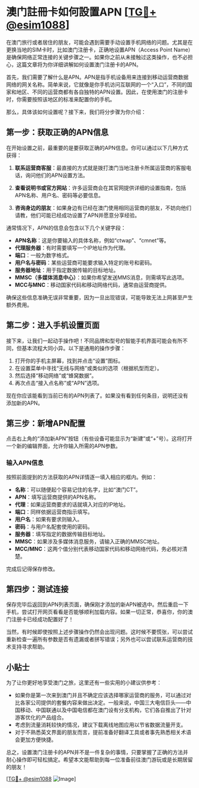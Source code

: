 # 澳门註冊卡如何設置APN [[TG💪+ @esim1088](https://t.me/s/esim1088)]

在澳门旅行或者居住的朋友，可能会遇到需要手动设置手机网络的问题。尤其是在更换当地的SIM卡时，比如澳门注册卡，正确地设置APN（Access Point Name）是确保网络正常连接的关键步骤之一。如果你之前从未接触过这类操作，也不必担心，这篇文章将为你详细讲解如何设置澳门注册卡的APN。

首先，我们需要了解什么是APN。APN是指手机设备用来连接到移动运营商数据网络的网关名称。简单来说，它就像是你手机访问互联网的一个“入口”，不同的国家和地区、不同的运营商都有各自独特的APN设置。因此，在使用澳门的注册卡时，你需要按照该地区的标准来配置你的手机。

那么，具体该如何设置呢？接下来，我们将分步骤为你介绍：

## 第一步：获取正确的APN信息

在开始设置之前，最重要的是要获取正确的APN信息。你可以通过以下几种方式获得：

1. **联系运营商客服**：最直接的方式就是拨打澳门当地注册卡所属运营商的客服电话，询问他们的APN设置方法。
   
2. **查看说明书或官方网站**：许多运营商会在其官网提供详细的设置指南，包括APN名称、用户名、密码等必要信息。
   
3. **咨询身边的朋友**：如果身边有已经在澳门使用相同运营商的朋友，不妨向他们请教，他们可能已经成功设置了APN并愿意分享经验。

通常情况下，APN的信息会包含以下几个关键字段：
- **APN名称**：这是你要输入的具体名称，例如“ctwap”、“cmnet”等。
- **代理服务器**：有时需要填写一个IP地址作为代理。
- **端口**：一般为数字格式。
- **用户名与密码**：某些运营商可能要求输入特定的账号和密码。
- **服务器地址**：用于指定数据传输的目标地址。
- **MMSC（多媒体消息中心）**：如果你希望发送MMS消息，则需填写此选项。
- **MCC与MNC**：移动国家代码和移动网络代码，通常由运营商提供。

确保这些信息准确无误非常重要，因为一旦出现错误，可能导致无法上网甚至产生额外费用。

## 第二步：进入手机设置页面

接下来，让我们一起动手操作吧！不同品牌和型号的智能手机界面可能会有所不同，但基本流程大同小异。以下是通用的操作步骤：

1. 打开你的手机主屏幕，找到并点击“设置”图标。
2. 在设置菜单中寻找“无线与网络”或类似的选项（根据机型而定）。
3. 然后选择“移动网络”或“蜂窝数据”。
4. 再次点击“接入点名称”或“APN”选项。

现在你应该能看到当前已有的APN列表了。如果没有看到任何条目，说明还没有添加新的APN。

## 第三步：新增APN配置

点击右上角的“添加新APN”按钮（有些设备可能显示为“新建”或“+”号）。这将打开一个新的编辑界面，允许你输入所需的APN参数。

### 输入APN信息
按照前面提到的方法获取的APN详情逐一填入相应的框内。例如：
- **名称**：可以随便起个容易记住的名字，比如“澳门CT”。
- **APN**：填写运营商提供的APN名称。
- **代理**：如果运营商要求的话就填入对应的IP地址。
- **端口**：同样依据运营商指示填写。
- **用户名**：如果有要求则输入。
- **密码**：与用户名配套使用的密码。
- **服务器**：填写指定的数据传输目标地址。
- **MMSC**：如果涉及多媒体消息服务，请输入正确的MMSC地址。
- **MCC/MNC**：这两个值分别代表移动国家代码和移动网络代码，务必核对清楚。

完成后记得保存修改。

## 第四步：测试连接

保存完毕后返回到APN列表页面，确保刚才添加的新APN被选中。然后重启一下手机，尝试打开网页看看是否能够顺利加载内容。如果一切正常，恭喜你，你的澳门注册卡已经成功配置好了！

当然，有时候即使按照上述步骤操作仍然会出现问题。这时候不要慌张，可以尝试重新检查一遍所有参数是否有遗漏或者拼写错误；另外也可以尝试联系运营商的技术支持寻求帮助。

## 小贴士

为了让你更好地享受澳门之旅，这里还有一些实用的小建议供参考：
- 如果你是第一次来到澳门并且不确定应该选择哪家运营商的服务，可以通过对比各家公司提供的套餐内容来做出决定。一般来说，中国三大电信巨头——中国移动、中国联通以及中国电信都在澳门设有分支机构，它们各自推出了针对游客优化的产品组合。
- 考虑到流量消耗较快的情况，建议下载离线地图应用以节省数据流量开支。
- 对于不熟悉英文界面的朋友而言，提前准备好翻译工具或者事先熟悉相关术语会更加方便快捷。

总之，设置澳门注册卡的APN并不是一件复杂的事情，只要掌握了正确的方法并耐心操作即可轻松搞定。希望本文能帮助到每一位准备前往澳门游玩或是长期居留的朋友！

[[TG💪+ @esim1088](https://t.me/s/esim1088) ![Image](https://i.postimg.cc/4NQfJmqS/Snipaste-2025-05-13-00-14-12.png)]